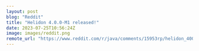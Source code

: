 ```yaml
---
layout: post
blog: "Reddit"
title: "Helidon 4.0.0-M1 released!"
date: 2023-07-25T10:56:24Z
image: images/reddit.png
remote_url: "https://www.reddit.com/r/java/comments/15953rp/helidon_400m1_released/"
---
```

